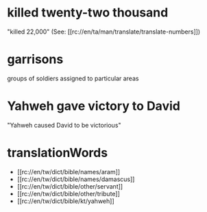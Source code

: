 # killed twenty-two thousand

"killed 22,000" (See: [[rc://en/ta/man/translate/translate-numbers]])

# garrisons

groups of soldiers assigned to particular areas

# Yahweh gave victory to David

"Yahweh caused David to be victorious"

# translationWords

* [[rc://en/tw/dict/bible/names/aram]]
* [[rc://en/tw/dict/bible/names/damascus]]
* [[rc://en/tw/dict/bible/other/servant]]
* [[rc://en/tw/dict/bible/other/tribute]]
* [[rc://en/tw/dict/bible/kt/yahweh]]